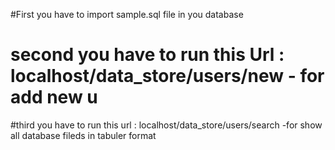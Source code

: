 #First you have to import sample.sql file in you database

# second you have to run this Url : localhost/data_store/users/new    - for add new u

#third you have to run this url   : localhost/data_store/users/search -for show all database fileds in tabuler format
